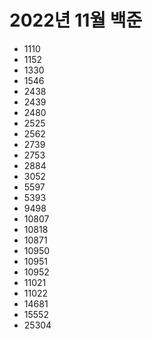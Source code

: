 # 2022년 11월 백준

- 1110
- 1152
- 1330
- 1546
- 2438
- 2439
- 2480
- 2525
- 2562
- 2739
- 2753
- 2884
- 3052
- 5597
- 5393
- 9498
- 10807
- 10818
- 10871
- 10950
- 10951
- 10952
- 11021
- 11022
- 14681
- 15552
- 25304
